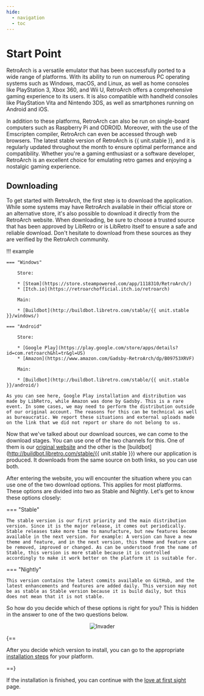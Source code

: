 ```yaml
---
hide:
  - navigation
  - toc
---
```


# Start Point

RetroArch is a versatile emulator that has been successfully ported to a wide range of platforms. With its ability to run on numerous PC operating systems such as Windows, macOS, and Linux, as well as home consoles like PlayStation 3, Xbox 360, and Wii U, RetroArch offers a comprehensive gaming experience to its users. It is also compatible with handheld consoles like PlayStation Vita and Nintendo 3DS, as well as smartphones running on Android and iOS. 

In addition to these platforms, RetroArch can also be run on single-board computers such as Raspberry Pi and ODROID. Moreover, with the use of the Emscripten compiler, RetroArch can even be accessed through web browsers. The latest stable version of RetroArch is {{ unit.stable }}, and it is regularly updated throughout the month to ensure optimal performance and compatibility. Whether you're a gaming enthusiast or a software developer, RetroArch is an excellent choice for emulating retro games and enjoying a nostalgic gaming experience.

## Downloading

To get started with RetroArch, the first step is to download the application. While some systems may have RetroArch available in their official store or an alternative store, it's also possible to download it directly from the RetroArch website. When downloading, be sure to choose a trusted source that has been approved by LibRetro or is LibRetro itself to ensure a safe and reliable download. Don't hesitate to download from these sources as they are verified by the RetroArch community.

!!! example

    === "Windows"

        Store:

        * [Steam](https://store.steampowered.com/app/1118310/RetroArch/)
        * [Itch.io](https://retroarchofficial.itch.io/retroarch)

        Main:

        * [Buildbot](http://buildbot.libretro.com/stable/{{ unit.stable }}/windows/)

    === "Android"

        Store:

        * [Google Play](https://play.google.com/store/apps/details?id=com.retroarch&hl=tr&gl=US)
        * [Amazon](https://www.amazon.com/Gadsby-RetroArch/dp/B09753XRVF)

        Main:

        * [Buildbot](http://buildbot.libretro.com/stable/{{ unit.stable }}/android/)
        
    As you can see here, Google Play installation and distribution was made by LibRetro, while Amazon was done by Gadsby. This is a rare event. In some cases, we may need to perform the distribution outside of our original account. The reasons for this can be technical as well as bureaucratic. We report these situations and external uploads made on the link that we did not report or share do not belong to us.

Now that we've talked about our download sources, we can come to the download stages. You can use one of the two channels for this. One of them is our [original website](https://www.retroarch.com/index.php?page=platforms) and the other is the [buildbot](http://buildbot.libretro.com/stable/{{ unit.stable }}) where our application is produced. It downloads from the same source on both links, so you can use both.

After entering the website, you will encounter the situation where you can use one of the two download options. This applies for most platforms. These options are divided into two as Stable and Nightly. Let's get to know these options closely:

=== "Stable"

	The stable version is our first priority and the main distribution version. Since it is the major release, it comes out periodically. Stable releases take more time to manufacture, but new features become available in the next version. For example: A version can have a new theme and feature, and in the next version, this theme and feature can be removed, improved or changed. As can be understood from the name of Stable, this version is more stable because it is controlled accordingly to make it work better on the platform it is suitable for.

=== "Nightly"

	This version contains the latest commits available on GitHub, and the latest enhancements and features are added daily. This version may not be as stable as Stable version because it is build daily, but this does not mean that it is not stable.


So how do you decide which of these options is right for you? This is hidden in the answer to one of the two questions below.
<center>

![Invader](../image/start/stable-nightly-diagram.svg)
</center>

{==

After you decide which version to install, you can go to the appropriate [installation steps](../guides/install-windows.md) for your platform. 

==}

If the installation is finished, you can continue with the [love at first sight](love-at-first-sight.md) page.
